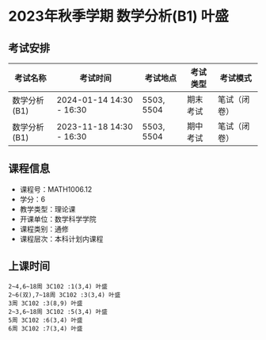 # 2023年秋季学期 数学分析(B1) 叶盛




## 考试安排

| 考试名称 | 考试时间 | 考试地点 | 考试类型 | 考试模式 |
| -------- | -------- | -------- | -------- | -------- |
| 数学分析(B1) | 2024-01-14 14:30 - 16:30 | 5503, 5504 | 期末考试 | 笔试（闭卷） |
| 数学分析(B1) | 2023-11-18 14:30 - 16:30 | 5503, 5504 | 期中考试 | 笔试（闭卷） |





## 课程信息

- 课程号：MATH1006.12
- 学分：6
- 教学类型：理论课
- 开课单位：数学科学学院
- 课程类别：通修
- 课程层次：本科计划内课程

## 上课时间

```
2~4,6~18周 3C102 :1(3,4) 叶盛
2~6(双),7~18周 3C102 :3(3,4) 叶盛
3周 3C102 :3(8,9) 叶盛
2~3,6~18周 3C102 :5(3,4) 叶盛
5周 3C102 :6(3,4) 叶盛
6周 3C102 :7(3,4) 叶盛
```

